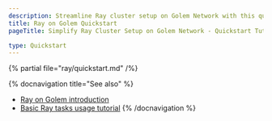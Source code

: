 ```yaml
---
description: Streamline Ray cluster setup on Golem Network with this quickstart guide.
title: Ray on Golem Quickstart
pageTitle: Simplify Ray Cluster Setup on Golem Network - Quickstart Tutorial

type: Quickstart
---
```


{% partial file="ray/quickstart.md" /%}

{% docnavigation title="See also" %}

- [Ray on Golem introduction](/docs/ja/creators/ray)
- [Basic Ray tasks usage tutorial](/docs/ja/creators/ray/basic-ray-tasks-usage-tutorial)
  {% /docnavigation %}
